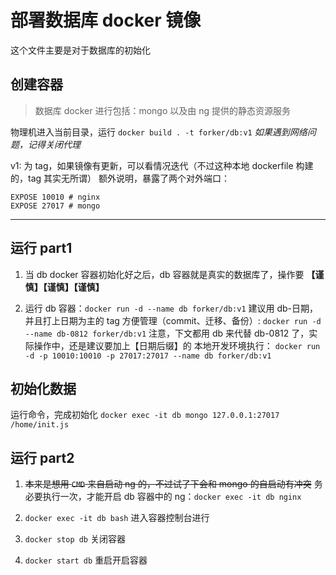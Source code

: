 # 部署数据库 docker 镜像

这个文件主要是对于数据库的初始化

## 创建容器

> 数据库 docker 进行包括：mongo 以及由 ng 提供的静态资源服务

物理机进入当前目录，运行 `docker build . -t forker/db:v1`
_如果遇到网络问题，记得关闭代理_

v1: 为 tag，如果镜像有更新，可以看情况迭代（不过这种本地 dockerfile 构建的，tag 其实无所谓）
额外说明，暴露了两个对外端口：

```
EXPOSE 10010 # nginx
EXPOSE 27017 # mongo
```

---

## 运行 part1

1. 当 db docker 容器初始化好之后，db 容器就是真实的数据库了，操作要
   **【谨慎】【谨慎】【谨慎】**

2. 运行 db 容器：`docker run -d --name db forker/db:v1`
   建议用 db-日期，并且打上日期为主的 tag 方便管理（commit、迁移、备份）: `docker run -d --name db-0812 forker/db:v1`
   注意，下文都用 db 来代替 db-0812 了，实际操作中，还是建议要加上【日期后缀】的
   本地开发环境执行：
   `docker run -d -p 10010:10010 -p 27017:27017 --name db forker/db:v1`

## 初始化数据

运行命令，完成初始化
`docker exec -it db mongo 127.0.0.1:27017 /home/init.js`

## 运行 part2

1. ~~本来是想用 `CMD` 来自启动 ng 的，不过试了下会和 mongo 的自启动有冲突~~
   务必要执行一次，才能开启 db 容器中的 ng：`docker exec -it db nginx`

2. `docker exec -it db bash` 进入容器控制台进行

3. `docker stop db` 关闭容器

4. `docker start db` 重启开启容器
